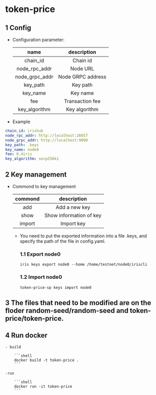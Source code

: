 # token-price

## 1 Config

  - Configuration parameter:
  
    | name | description |
    | :------: | :-------: |
    | chain_id | Chain id |
    | node_rpc_addr | Node URL |
    | node_grpc_addr | Node GRPC address |
    | key_path | Key path |
    | key_name | Key name |
    | fee | Transaction fee |
    | key_algorithm | Key algorithm |

- Example
```yaml
chain_id: irishub
node_rpc_addr: http://localhost:26657
node_grpc_addr: http://localhost:9090
key_path: .keys
key_name: node0
fee: 0.4iris
key_algorithm: secp256k1
```

## 2 Key management

- Commond to key management
  
    | commond | description |
    | :------: | :-------: |
    | add | Add a new key |
    | show | Show information of key |
    | import | Import key |
      
    - You need to put the exported information into a file .keys, and specify the path of the file in config.yaml.

      ### 1.1 Export node0

        ```shell
        iris keys export node0 --home /home/testnet/node0/iriscli
        ```

      ### 1.2 Import node0

        ```shell
        token-price-sp keys import node0
        ```

## 3  The files that need to be modified are on the floder random-seed/random-seed and token-price/token-price.

## 4 Run docker

    - build
    
        ```shell
        docker build -t token-price .
        ```
    
    -run

        ```shell
        docker run -it token-price
        ```
